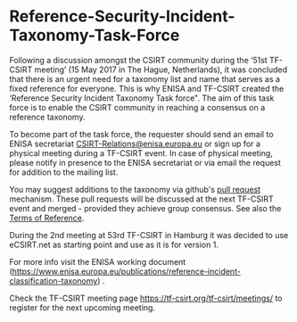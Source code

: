 # Reference-Security-Incident-Taxonomy-Task-Force
Following a discussion amongst the CSIRT community during the ‘51st TF-CSIRT meeting’  (15 May 2017 in The Hague, Netherlands), it was concluded that there is an urgent need for a taxonomy list and name that serves as a fixed reference for everyone. This is why ENISA and TF-CSIRT created the ‘Reference Security Incident Taxonomy Task force".  The aim of this task force is to enable the CSIRT community in reaching a consensus on a reference taxonomy. 

To become part of the task force, the requester should send an email to ENISA secretariat  CSIRT-Relations@enisa.europa.eu or sign up for a physical meeting during a TF-CSIRT event. In case of physical meeting, please notify in presence to the ENISA secretariat or via email the request for addition to the mailing list.

You may suggest additions to the taxonomy via github's [pull request](https://help.github.com/articles/creating-a-pull-request/) mechanism. These pull requests will be discussed at the next TF-CSIRT event and merged - provided they achieve group consensus. See also the [Terms of Reference](Documentation/ToR.md).

During the 2nd meeting at 53rd TF-CSIRT in Hamburg it was decided to use eCSIRT.net as starting point and use as it is for version 1. 

For more info visit the ENISA working document (https://www.enisa.europa.eu/publications/reference-incident-classification-taxonomy) . 

Check the TF-CSIRT meeting page https://tf-csirt.org/tf-csirt/meetings/ to register for the next upcoming meeting.

